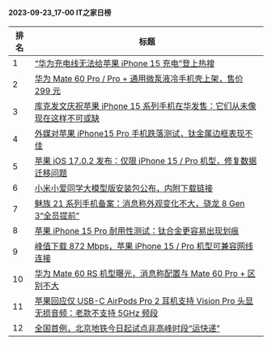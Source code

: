 #### 2023-09-23_17-00  IT之家日榜

| 排名 | 标题|
| --- | ---|
| 1 | [“华为充电线无法给苹果 iPhone 15 充电”登上热搜](https://www.ithome.com/0/721/056.htm) |
| 2 | [华为 Mate 60 Pro / Pro + 通用微泵液冷手机壳上架，售价 299 元](https://www.ithome.com/0/721/032.htm) |
| 3 | [库克发文庆祝苹果 iPhone 15 系列手机在华发售：它们从未像现在这样不可或缺](https://www.ithome.com/0/721/085.htm) |
| 4 | [外媒对苹果 iPhone15 Pro 手机跌落测试，钛金属边框表现不佳](https://www.ithome.com/0/721/065.htm) |
| 5 | [苹果 iOS 17.0.2 发布：仅限 iPhone 15 / Pro 机型，修复数据迁移问题](https://www.ithome.com/0/721/093.htm) |
| 6 | [小米小爱同学大模型版安装包公布，内附下载链接](https://www.ithome.com/0/721/068.htm) |
| 7 | [魅族 21 系列手机备案：消息称外观变化不大，骁龙 8 Gen 3“全员提前”](https://www.ithome.com/0/721/076.htm) |
| 8 | [苹果 iPhone 15 Pro 耐用性测试：钛合金更容易出现划痕](https://www.ithome.com/0/721/106.htm) |
| 9 | [峰值下载 872 Mbps，苹果 iPhone 15 / Pro 机型可兼容网线连接](https://www.ithome.com/0/721/095.htm) |
| 10 | [华为 Mate 60 RS 机型曝光，消息称配置与 Mate 60 Pro + 区别不大](https://www.ithome.com/0/721/157.htm) |
| 11 | [苹果回应仅 USB-C AirPods Pro 2 耳机支持 Vision Pro 头显无损音频：老款不支持 5GHz 频段](https://www.ithome.com/0/721/087.htm) |
| 12 | [全国首例，北京地铁今日起试点非高峰时段“运快递”](https://www.ithome.com/0/721/114.htm) |
